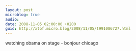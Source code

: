 ```yaml
---
layout: post
microblog: true
audio: 
date: 2008-11-05 02:00:00 +0200
guid: http://xtof.micro.blog/2008/11/05/t991086727.html
---
```

watching obama on stage - bonjour chicago
